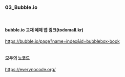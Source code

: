 ### 03_Bubble.io
<br>


#### bubble.io 교재 예제 앱 링크(todomall.kr)
https://bubble.io/page?name=index&id=bubblebox-book
<br>
<br>


#### 모두의 노코드
https://everynocode.org/
<br>

